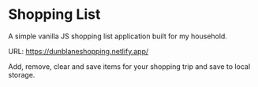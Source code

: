 # Shopping List

A simple vanilla JS shopping list application built for my household.

URL: https://dunblaneshopping.netlify.app/

Add, remove, clear and save items for your shopping trip and save to local storage.
